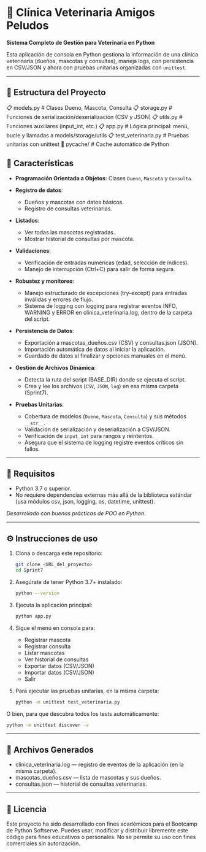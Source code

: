 # :dog: Clínica Veterinaria Amigos Peludos

**Sistema Completo de Gestión para Veterinaria en Python**

Esta aplicación de consola en Python gestiona la información de una clínica veterinaria (dueños, mascotas y consultas), maneja logs, con persistencia en CSV/JSON y ahora con pruebas unitarias organizadas con `unittest`.

---

## 📌 Estructura del Proyecto
:clipboard: models.py # Clases Dueno, Mascota, Consulta
:clipboard: storage.py # Funciones de serialización/deserialización (CSV y JSON)
:clipboard: utils.py # Funciones auxiliares (input_int, etc.)
:clipboard: app.py # Lógica principal: menú, bucle y llamadas a models/storage/utils
:clipboard: test_veterinaria.py # Pruebas unitarias con unittest
:open_file_folder: pycache/ # Cache automático de Python


## 📌 Características

* **Programación Orientada a Objetos**: Clases `Dueno`, `Mascota` y `Consulta`.

* **Registro de datos**:
  * Dueños y mascotas con datos básicos.
  * Registro de consultas veterinarias.

* **Listados**:
  * Ver todas las mascotas registradas.
  * Mostrar historial de consultas por mascota.

* **Validaciones**:
  * Verificación de entradas numéricas (edad, selección de índices).
  * Manejo de interrupción (Ctrl+C) para salir de forma segura.

* **Robustez y monitoreo**:
  * Manejo estructurado de excepciones (try-except) para entradas inválidas y errores de flujo.
  * Sistema de logging con logging para registrar eventos INFO, WARNING y ERROR en clinica_veterinaria.log, dentro de la carpeta del script.

* **Persistencia de Datos**:
  * Exportación a mascotas_dueños.csv (CSV) y consultas.json (JSON).
  * Importación automática de datos al iniciar la aplicación.
  * Guardado de datos al finalizar y opciones manuales en el menú.

* **Gestión de Archivos Dinámica**:
  * Detecta la ruta del script (BASE_DIR) donde se ejecuta el script.
  * Crea y lee los archivos (`CSV`, `JSON`, `log`) en esa misma carpeta (Sprint7).

* **Pruebas Unitarias**:
  * Cobertura de modelos (`Dueno`, `Mascota`, `Consulta`) y sus métodos `__str__`.
  * Validación de serialización y deserialización a CSV/JSON.
  * Verificación de `input_int` para rangos y reintentos.
  * Asegura que el sistema de logging registre eventos críticos sin fallos.

---

## 🚀 Requisitos

* Python 3.7 o superior.
* No requiere dependencias externas más allá de la biblioteca estándar (usa módulos csv, json, logging, os, datetime, unittest).

*Desarrollado con buenas prácticas de POO en Python.*

---

## ⚙️ Instrucciones de uso

1. Clona o descarga este repositorio:

   ```bash
   git clone <URL_del_proyecto>
   cd Sprint7
   ```

2. Asegúrate de tener Python 3.7+ instalado:

   ```bash
   python --version
   ```

3. Ejecuta la aplicación principal:

   ```bash
   python app.py
   ```

4. Sigue el menú en consola para:

   * Registrar mascota
   * Registrar consulta
   * Listar mascotas
   * Ver historial de consultas
   * Exportar datos (CSV/JSON)
   * Importar datos (CSV/JSON)
   * Salir

5. Para ejecutar las pruebas unitarias, en la misma carpeta:

   ```bash
   python -m unittest test_veterinaria.py
   ```

O bien, para que descubra todos los tests automáticamente:

   ```bash
   python -m unittest discover -v
   ```
---

## 📄 Archivos Generados

* clinica_veterinaria.log — registro de eventos de la aplicación (en la misma carpeta).
* mascotas_dueños.csv — lista de mascotas y sus dueños.
* consultas.json — historial de consultas veterinarias.

---

## 📄 Licencia
Este proyecto ha sido desarrollado con fines académicos para el Bootcamp de Python Softserve. 
Puedes usar, modificar y distribuir libremente este código para fines educativos o personales.
No se permite su uso con fines comerciales sin autorización.
